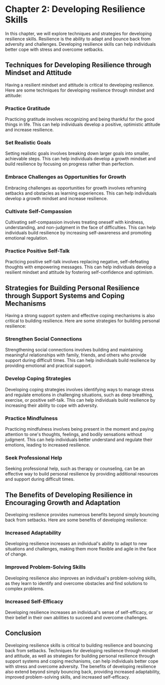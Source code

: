 Chapter 2: Developing Resilience Skills
=======================================

In this chapter, we will explore techniques and strategies for developing resilience skills. Resilience is the ability to adapt and bounce back from adversity and challenges. Developing resilience skills can help individuals better cope with stress and overcome setbacks.

Techniques for Developing Resilience through Mindset and Attitude
-----------------------------------------------------------------

Having a resilient mindset and attitude is critical to developing resilience. Here are some techniques for developing resilience through mindset and attitude:

### Practice Gratitude

Practicing gratitude involves recognizing and being thankful for the good things in life. This can help individuals develop a positive, optimistic attitude and increase resilience.

### Set Realistic Goals

Setting realistic goals involves breaking down larger goals into smaller, achievable steps. This can help individuals develop a growth mindset and build resilience by focusing on progress rather than perfection.

### Embrace Challenges as Opportunities for Growth

Embracing challenges as opportunities for growth involves reframing setbacks and obstacles as learning experiences. This can help individuals develop a growth mindset and increase resilience.

### Cultivate Self-Compassion

Cultivating self-compassion involves treating oneself with kindness, understanding, and non-judgment in the face of difficulties. This can help individuals build resilience by increasing self-awareness and promoting emotional regulation.

### Practice Positive Self-Talk

Practicing positive self-talk involves replacing negative, self-defeating thoughts with empowering messages. This can help individuals develop a resilient mindset and attitude by fostering self-confidence and optimism.

Strategies for Building Personal Resilience through Support Systems and Coping Mechanisms
-----------------------------------------------------------------------------------------

Having a strong support system and effective coping mechanisms is also critical to building resilience. Here are some strategies for building personal resilience:

### Strengthen Social Connections

Strengthening social connections involves building and maintaining meaningful relationships with family, friends, and others who provide support during difficult times. This can help individuals build resilience by providing emotional and practical support.

### Develop Coping Strategies

Developing coping strategies involves identifying ways to manage stress and regulate emotions in challenging situations, such as deep breathing, exercise, or positive self-talk. This can help individuals build resilience by increasing their ability to cope with adversity.

### Practice Mindfulness

Practicing mindfulness involves being present in the moment and paying attention to one's thoughts, feelings, and bodily sensations without judgment. This can help individuals better understand and regulate their emotions, leading to increased resilience.

### Seek Professional Help

Seeking professional help, such as therapy or counseling, can be an effective way to build personal resilience by providing additional resources and support during difficult times.

The Benefits of Developing Resilience in Encouraging Growth and Adaptation
--------------------------------------------------------------------------

Developing resilience provides numerous benefits beyond simply bouncing back from setbacks. Here are some benefits of developing resilience:

### Increased Adaptability

Developing resilience increases an individual's ability to adapt to new situations and challenges, making them more flexible and agile in the face of change.

### Improved Problem-Solving Skills

Developing resilience also improves an individual's problem-solving skills, as they learn to identify and overcome obstacles and find solutions to complex problems.

### Increased Self-Efficacy

Developing resilience increases an individual's sense of self-efficacy, or their belief in their own abilities to succeed and overcome challenges.

Conclusion
----------

Developing resilience skills is critical to building resilience and bouncing back from setbacks. Techniques for developing resilience through mindset and attitude, as well as strategies for building personal resilience through support systems and coping mechanisms, can help individuals better cope with stress and overcome adversity. The benefits of developing resilience also extend beyond simply bouncing back, providing increased adaptability, improved problem-solving skills, and increased self-efficacy.
